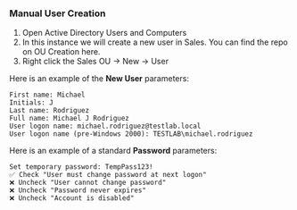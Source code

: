 ### Manual User Creation
1. Open Active Directory Users and Computers
2. In this instance we will create a new user in Sales. You can find the repo on OU Creation here.
3. Right click the Sales OU → New → User  

Here is an example of the **New User** parameters:
```
First name: Michael
Initials: J 
Last name: Rodriguez 
Full name: Michael J Rodriguez 
User logon name: michael.rodriguez@testlab.local 
User logon name (pre-Windows 2000): TESTLAB\michael.rodriguez
```
Here is an example of a standard **Password** parameters:
```
Set temporary password: TempPass123!
✅ Check "User must change password at next logon"
❌ Uncheck "User cannot change password"
❌ Uncheck "Password never expires"
❌ Uncheck "Account is disabled"
```

